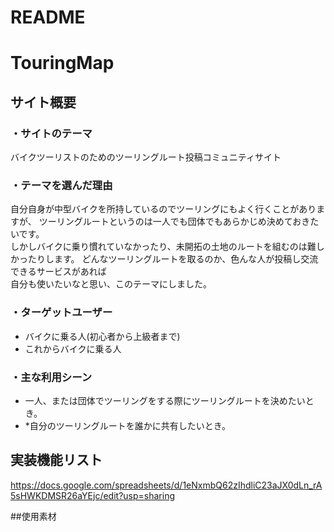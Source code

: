 # README

# TouringMap

## サイト概要
### ・サイトのテーマ
  バイクツーリストのためのツーリングルート投稿コミュニティサイト
  
### ・テーマを選んだ理由
  自分自身が中型バイクを所持しているのでツーリングにもよく行くことがありますが、  ツーリングルートというのは一人でも団体でもあらかじめ決めておきたいです。  
  しかしバイクに乗り慣れていなかったり、未開拓の土地のルートを組むのは難しかったりします。  どんなツーリングルートを取るのか、色んな人が投稿し交流できるサービスがあれば  
  自分も使いたいなと思い、このテーマにしました。
  
### ・ターゲットユーザー
  * バイクに乗る人(初心者から上級者まで)  
  * これからバイクに乗る人
  
### ・主な利用シーン
  * 一人、または団体でツーリングをする際にツーリングルートを決めたいとき。
  * *自分のツーリングルートを誰かに共有したいとき。

## 実装機能リスト
https://docs.google.com/spreadsheets/d/1eNxmbQ62zIhdliC23aJX0dLn_rA5sHWKDMSR26aYEjc/edit?usp=sharing

##使用素材
